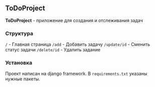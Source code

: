 ## ToDoProject
**ToDoProject** - приложение для создания и отслеживания задач

### Структура
`/` - Главная страница
`/add` - Добавить задачу
`/update/id` - Сменить статус задачи
`/delete/id` - Удалить задание

### Установка
Проект написан на django framework. В `requirements.txt` указаны нужные пакеты.

